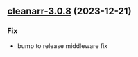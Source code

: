 

## [cleanarr-3.0.8](https://github.com/truecharts/charts/compare/cleanarr-3.0.7...cleanarr-3.0.8) (2023-12-21)

### Fix

- bump to release middleware fix
  
  